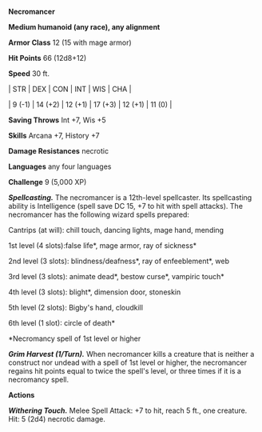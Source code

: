 **Necromancer**

**Medium humanoid (any race), any alignment**

**Armor Class** 12 (15 with mage armor)

**Hit Points** 66 (12d8+12)

**Speed** 30 ft.

|   STR   |   DEX   |   CON   |   INT   |   WIS   |   CHA   |
  
| 9 (-1) | 14 (+2) | 12 (+1) | 17 (+3) | 12 (+1) | 11 (0) |

**Saving Throws** Int +7, Wis +5

**Skills** Arcana +7, History +7

**Damage Resistances** necrotic

**Languages** any four languages

**Challenge** 9 (5,000 XP)

***Spellcasting.*** The necromancer is a 12th-level spellcaster. Its spellcasting ability is Intelligence (spell save DC 15, +7 to hit with spell attacks). The necromancer has the following wizard spells prepared:

Cantrips (at will): chill touch, dancing lights, mage hand, mending

1st level (4 slots):false life*, mage armor, ray of sickness*

2nd level (3 slots): blindness/deafness*, ray of enfeeblement*, web

3rd level (3 slots): animate dead*, bestow curse*, vampiric touch*

4th level (3 slots): blight*, dimension door, stoneskin

5th level (2 slots): Bigby's hand, cloudkill

6th level (1 slot): circle of death*

*Necromancy spell of 1st level or higher

***Grim Harvest (1/Turn).*** When necromancer kills a creature that is neither a construct nor undead with a spell of 1st level or higher, the necromancer regains hit points equal to twice the spell's level, or three times if it is a necromancy spell.

**Actions**

***Withering Touch.*** Melee Spell Attack: +7 to hit, reach 5 ft., one creature. Hit: 5 (2d4) necrotic damage.

